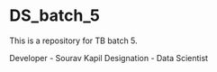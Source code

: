 # DS_batch_5
This is a repository for TB batch 5.


Developer - Sourav Kapil
Designation - Data Scientist
